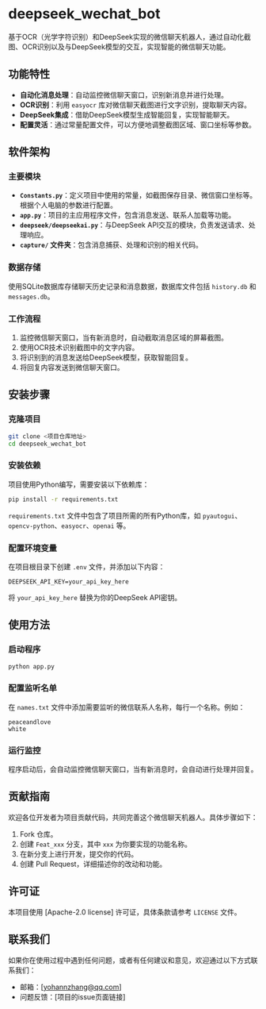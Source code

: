 
# deepseek_wechat_bot

基于OCR（光学字符识别）和DeepSeek实现的微信聊天机器人，通过自动化截图、OCR识别以及与DeepSeek模型的交互，实现智能的微信聊天功能。

## 功能特性

- **自动化消息处理**：自动监控微信聊天窗口，识别新消息并进行处理。
- **OCR识别**：利用 `easyocr` 库对微信聊天截图进行文字识别，提取聊天内容。
- **DeepSeek集成**：借助DeepSeek模型生成智能回复，实现智能聊天。
- **配置灵活**：通过常量配置文件，可以方便地调整截图区域、窗口坐标等参数。

## 软件架构

### 主要模块
- **`Constants.py`**：定义项目中使用的常量，如截图保存目录、微信窗口坐标等。根据个人电脑的参数进行配置。
- **`app.py`**：项目的主应用程序文件，包含消息发送、联系人加载等功能。
- **`deepseek/deepseekai.py`**：与DeepSeek API交互的模块，负责发送请求、处理响应。
- **`capture/` 文件夹**：包含消息捕获、处理和识别的相关代码。

### 数据存储
使用SQLite数据库存储聊天历史记录和消息数据，数据库文件包括 `history.db` 和 `messages.db`。

### 工作流程
1. 监控微信聊天窗口，当有新消息时，自动截取消息区域的屏幕截图。
2. 使用OCR技术识别截图中的文字内容。
3. 将识别到的消息发送给DeepSeek模型，获取智能回复。
4. 将回复内容发送到微信聊天窗口。

## 安装步骤

### 克隆项目
```bash
git clone <项目仓库地址>
cd deepseek_wechat_bot
```

### 安装依赖
项目使用Python编写，需要安装以下依赖库：
```bash
pip install -r requirements.txt
```
`requirements.txt` 文件中包含了项目所需的所有Python库，如 `pyautogui`、`opencv-python`、`easyocr`、`openai` 等。

### 配置环境变量
在项目根目录下创建 `.env` 文件，并添加以下内容：
```plaintext
DEEPSEEK_API_KEY=your_api_key_here
```
将 `your_api_key_here` 替换为你的DeepSeek API密钥。

## 使用方法

### 启动程序
```bash
python app.py
```

### 配置监听名单
在 `names.txt` 文件中添加需要监听的微信联系人名称，每行一个名称。例如：
```plaintext
peaceandlove
white
```

### 运行监控
程序启动后，会自动监控微信聊天窗口，当有新消息时，会自动进行处理并回复。

## 贡献指南

欢迎各位开发者为项目贡献代码，共同完善这个微信聊天机器人。具体步骤如下：

1. Fork 仓库。
2. 创建 `Feat_xxx` 分支，其中 `xxx` 为你要实现的功能名称。
3. 在新分支上进行开发，提交你的代码。
4. 创建 Pull Request，详细描述你的改动和功能。

## 许可证
本项目使用 [Apache-2.0 license] 许可证，具体条款请参考 `LICENSE` 文件。

## 联系我们
如果你在使用过程中遇到任何问题，或者有任何建议和意见，欢迎通过以下方式联系我们：

- 邮箱：[yohannzhang@qq.com]
- 问题反馈：[项目的issue页面链接]
```
